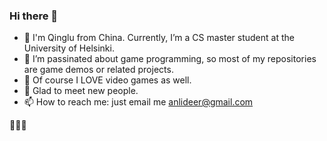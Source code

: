 ### Hi there 👋

- 🌱 I'm Qinglu from China. Currently, I’m a CS master student at the University of Helsinki.
- 🔭 I’m passinated about game programming, so most of my repositories are game demos or related projects.
- 👻 Of course I LOVE video games as well.
- 👯 Glad to meet new people. 
- 📫 How to reach me: just email me anlideer@gmail.com

🥰🥰🥰

<!--
**anlideer/anlideer** is a ✨ _special_ ✨ repository because its `README.md` (this file) appears on your GitHub profile.

Here are some ideas to get you started:

- 🔭 I’m currently working on ...
- 🌱 I’m currently learning ...
- 👯 I’m looking to collaborate on ...
- 🤔 I’m looking for help with ...
- 💬 Ask me about ...
- 📫 How to reach me: ...
- 😄 Pronouns: ...
- ⚡ Fun fact: ...
-->
